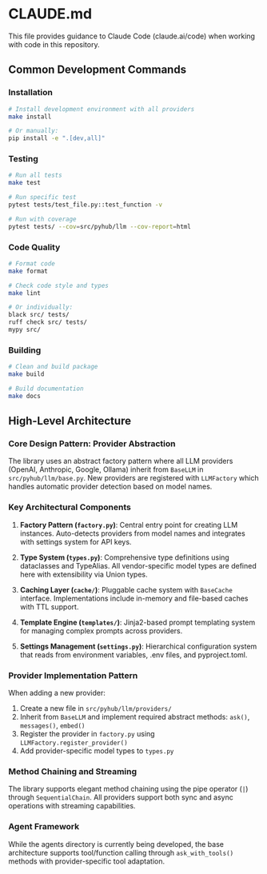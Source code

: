 # CLAUDE.md

This file provides guidance to Claude Code (claude.ai/code) when working with code in this repository.

## Common Development Commands

### Installation
```bash
# Install development environment with all providers
make install

# Or manually:
pip install -e ".[dev,all]"
```

### Testing
```bash
# Run all tests
make test

# Run specific test
pytest tests/test_file.py::test_function -v

# Run with coverage
pytest tests/ --cov=src/pyhub/llm --cov-report=html
```

### Code Quality
```bash
# Format code
make format

# Check code style and types
make lint

# Or individually:
black src/ tests/
ruff check src/ tests/
mypy src/
```

### Building
```bash
# Clean and build package
make build

# Build documentation
make docs
```

## High-Level Architecture

### Core Design Pattern: Provider Abstraction
The library uses an abstract factory pattern where all LLM providers (OpenAI, Anthropic, Google, Ollama) inherit from `BaseLLM` in `src/pyhub/llm/base.py`. New providers are registered with `LLMFactory` which handles automatic provider detection based on model names.

### Key Architectural Components

1. **Factory Pattern (`factory.py`)**: Central entry point for creating LLM instances. Auto-detects providers from model names and integrates with settings system for API keys.

2. **Type System (`types.py`)**: Comprehensive type definitions using dataclasses and TypeAlias. All vendor-specific model types are defined here with extensibility via Union types.

3. **Caching Layer (`cache/`)**: Pluggable cache system with `BaseCache` interface. Implementations include in-memory and file-based caches with TTL support.

4. **Template Engine (`templates/`)**: Jinja2-based prompt templating system for managing complex prompts across providers.

5. **Settings Management (`settings.py`)**: Hierarchical configuration system that reads from environment variables, .env files, and pyproject.toml.

### Provider Implementation Pattern
When adding a new provider:
1. Create a new file in `src/pyhub/llm/providers/`
2. Inherit from `BaseLLM` and implement required abstract methods: `ask()`, `messages()`, `embed()`
3. Register the provider in `factory.py` using `LLMFactory.register_provider()`
4. Add provider-specific model types to `types.py`

### Method Chaining and Streaming
The library supports elegant method chaining using the pipe operator (`|`) through `SequentialChain`. All providers support both sync and async operations with streaming capabilities.

### Agent Framework
While the agents directory is currently being developed, the base architecture supports tool/function calling through `ask_with_tools()` methods with provider-specific tool adaptation.